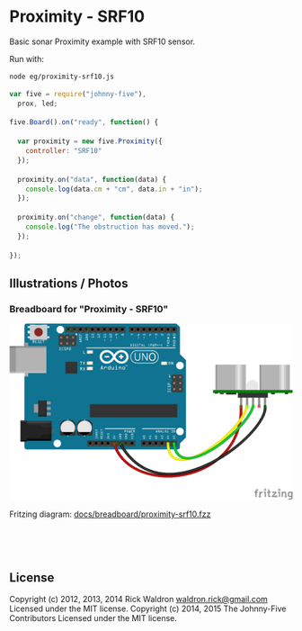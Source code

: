 <!--remove-start-->

# Proximity - SRF10


Basic sonar Proximity example with SRF10 sensor.


Run with:
```bash
node eg/proximity-srf10.js
```

<!--remove-end-->

```javascript
var five = require("johnny-five"),
  prox, led;

five.Board().on("ready", function() {

  var proximity = new five.Proximity({
    controller: "SRF10"
  });

  proximity.on("data", function(data) {
    console.log(data.cm + "cm", data.in + "in");
  });

  proximity.on("change", function(data) {
    console.log("The obstruction has moved.");
  });

});

```


## Illustrations / Photos


### Breadboard for "Proximity - SRF10"



![docs/breadboard/proximity-srf10.png](breadboard/proximity-srf10.png)<br>

Fritzing diagram: [docs/breadboard/proximity-srf10.fzz](breadboard/proximity-srf10.fzz)

&nbsp;





&nbsp;

<!--remove-start-->

## License
Copyright (c) 2012, 2013, 2014 Rick Waldron <waldron.rick@gmail.com>
Licensed under the MIT license.
Copyright (c) 2014, 2015 The Johnny-Five Contributors
Licensed under the MIT license.

<!--remove-end-->
